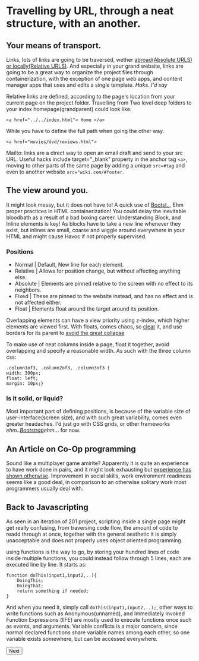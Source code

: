 # Travelling by URL, through a neat structure, with an another.

## Your means of transport.
Links, lots of links are going to be traversed, wether [abroad(Absolute URLS) or locally(Relative URLS)](https://docs.microsoft.com/en-us/sql/ado/guide/data/absolute-and-relative-urls?view=sql-server-ver15). And especially in your grand website, links are going to be a great way to organize the project files through containerization, with the exception of one page web apps, and content manager apps that uses and edits a single template. *Haks..I'd say*

Relative links are defined, according to the page's location from your current page on the project folder. Travelling from Two level deep folders to your index homepage(grandparent) could look like: 
```
<a href="../../index.html"> Home </a>
```
While you have to define the full path when going the other way.
```
<a href="movies/dvd/reviews.html">
```
Mailto: links are a direct way to open an email draft and send to your src URL.
Useful hacks include target="_blank" property in the anchor tag `<a>`, moving to other parts of the same page by adding a unique `src=#tag` and even to another website `src="wiki.com/#footer`.

## The view around you.
It might look messy, but it does not have to! A quick use of [Bootst..](https://getbootstrap.com/docs/4.5/examples/), Ehm proper practices in HTML containerization! You could delay the inevitable bloodbath as a result of a bad boxing career. Understanding Block, and Inline elements is key! As blocks have to take a new line whenever they exist, but inlines are small, coarse and wiggle around everywhere in your HTML and might cause Havoc if not properly supervised.

### Positions
* Normal    |   Default, New line for each element.
* Relative  |   Allows for position change, but without affecting anything else.
* Absolute  |   Elements are pinned relative to the screen with no effect to its neighbors. 
* Fixed     |   These are pinned to the website instead, and has no effect and is not affected either.
* Float     |   Elements float around the target around its position.

Overlapping elements can have a view priority using z-index, which higher elements are viewed first.
With floats, comes chaos, so [clear](https://www.w3schools.com/cssref/pr_class_clear.asp) it, and use borders for its parent to [avoid the great collapse](https://css-tricks.com/all-about-floats/#the-great-collapse)

To make use of neat columns inside a page, float it together, avoid overlapping and specify a reasonable width. As such with the three column css:
```
.column1of3, .column2of3, .column3of3 {
width: 300px;
float: left;
margin: 10px;}
```
### Is it solid, or liquid?
Most important part of defining positions, is because of the variable size of user-interface(screen size), and with such great variability, comes even greater headaches. I'd just go with CSS grids, or other frameworks *ehm..[Bootstrap](https://getbootstrap.com/docs/4.5/examples/)ehm..*. for now.

## An Article on Co-Op programming

Sound like a multiplayer game amirite? Apparently it is quite an experience to have work done in pairs, and it might look exhausting but [experience has shown otherwise](https://www.codefellows.org/blog/6-reasons-for-pair-programming/). Improvement in social skills, work environment readiness seems like a good deal, in comparison to an otherwise solitary work most programmers usually deal with.

## Back to Javascripting 

As seen in an iteration of 201 project, scripting inside a single page might get really confusing, from traversing code flow, the amount of code to readd through at once, together with the general aesthetic it is simply unacceptable and does not properly uses object oriented programming. 

using functions is the way to go, by storing your hundred lines of code inside multiple functions, you could instead follow through 5 lines, each are executed line by line. It starts as:
```
function doThis(input1,input2,..){
    DoingThis;
    DoingThat;
    return something if needed;
}
```
And when you need it, simply call `doThis(input1,input2,..);`, other ways to write functions such as Anonymous(unnamed), and Immediately Invoked Function Expressions (llFE) are mostly used to execute functions once such as events, and arguments. Variable conflicts is a major concern, since normal declared functions share variable names among each other, so one variable exists somewhere, but can be accessed everywhere.

<button name="button" onclick="https://abukhalil95.github.io/reading-notes/class-05">Next</button>

